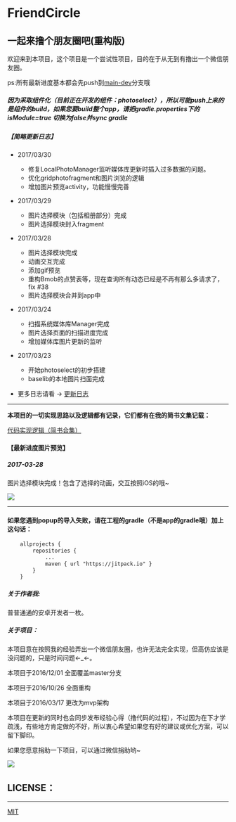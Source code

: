 # FriendCircle
## 一起来撸个朋友圈吧(重构版)

欢迎来到本项目，这个项目是一个尝试性项目，目的在于从无到有撸出一个微信朋友圈。</br>

ps:所有最新进度基本都会先push到[main-dev](https://github.com/razerdp/FriendCircle/tree/main-dev)分支哦

##### 因为采取组件化（目前正在开发的组件：photoselect），所以可能push上来的是组件的build，如果您要build整个app，请把gradle.properties下的  isModule=true 切换为false并sync gradle

##### 【简略更新日志】
 - 2017/03/30
    + 修复LocalPhotoManager监听媒体库更新时插入过多数据的问题。
    + 优化gridphotofragment和图片浏览的逻辑
    + 增加图片预览activity，功能慢慢完善

 - 2017/03/29
    + 图片选择模块（包括相册部分）完成
    + 图片选择模块封入fragment

 - 2017/03/28
    + 图片选择模块完成
    + 动画交互完成
    + 添加gif预览
    + 重构Bmob的点赞表等，现在查询所有动态已经是不再有那么多请求了，fix #38
    + 图片选择模块合并到app中

 - 2017/03/24
    + 扫描系统媒体库Manager完成
    + 图片选择页面的扫描进度完成
    + 增加媒体库图片更新的监听

 - 2017/03/23
    + 开始photoselect的初步搭建
    + baselib的本地图片扫面完成

 - 更多日志请看 → [更新日志](https://github.com/razerdp/FriendCircle/blob/master/UPDATE_LOG.md)

---

**本项目的一切实现思路以及逻辑都有记录，它们都有在我的简书文集记载：**

[代码实现逻辑（简书合集）](http://www.jianshu.com/notebooks/3224048/latest)


#### 【最新进度图片预览】
##### 2017-03-28

图片选择模块完成！包含了选择的动画，交互按照iOS的哦~

![](https://github.com/razerdp/FriendCirclePreview/blob/master/img/2017-03-28%20%E5%9B%BE%E7%89%87%E9%80%89%E6%8B%A9.gif)

***

#### 如果您遇到popup的导入失败，请在工程的gradle（不是app的gradle哦）加上这句话：

```xml
	allprojects {
		repositories {
			...
			maven { url "https://jitpack.io" }
		}
	}
```


##### 关于作者我:
普普通通的安卓开发者一枚。

##### 关于项目：
本项目意在按照我的经验弄出一个微信朋友圈，也许无法完全实现，但高仿应该是没问题的，只是时间问题←_←。

本项目于2016/12/01 全面覆盖master分支

本项目于2016/10/26 全面重构

本项目于2016/03/17 更改为mvp架构



本项目在更新的同时也会同步发布经验心得（撸代码的过程），不过因为在下才学疏浅，有些地方肯定做的不好，所以衷心希望如果您有好的建议或优化方案，可以留下脚印。


如果您愿意捐助一下项目，可以通过微信捐助哟~

![](https://github.com/razerdp/FriendCircle/blob/main-dev/wechat.jpg)



## LICENSE：
***
[MIT](https://github.com/razerdp/FriendCircle/blob/master/LICENSE)

